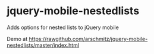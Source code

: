 jquery-mobile-nestedlists
=========================

Adds options for nested lists to jQuery mobile

Demo at https://rawgithub.com/arschmitz/jquery-mobile-nestedlists/master/index.html
